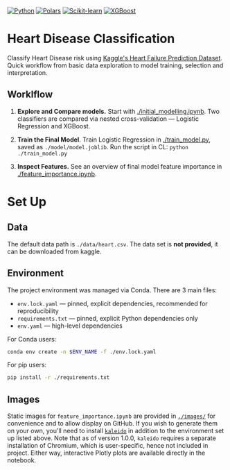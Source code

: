[![Python](https://img.shields.io/badge/python-3.13.7-blue?logo=python&logoColor=white)](https://www.python.org/)
[![Polars](https://img.shields.io/badge/polars-1.33.1-orange?logo=polars&logoColor=white)](https://www.pola.rs/)
[![Scikit-learn](https://img.shields.io/badge/scikit--learn-1.7.2-green?logo=scikit-learn&logoColor=white)](https://scikit-learn.org/)
[![XGBoost](https://img.shields.io/badge/xgboost-3.0.5-red?logo=xgboost&logoColor=white)](https://xgboost.readthedocs.io/)

# Heart Disease Classification
Classify Heart Disease risk using [Kaggle's Heart Failure Prediction Dataset](https://www.kaggle.com/datasets/fedesoriano/heart-failure-prediction). Quick workflow from basic data exploration to model training, selection and interpretation.

## Worklflow
1. **Explore and Compare models.** Start with [./initial_modelling.ipynb](initial_modelling.ipynb). Two classifiers are compared via nested cross-validation — Logistic Regression and XGBoost. 


2. **Train the Final Model**. Train Logistic Regression in [./train_model.py](train_model.py), saved as `./model/model.joblib`. Run the script in CL: `python ./train_model.py `

3. **Inspect Features.** See an overview of final model feature importance in [./feature_importance.ipynb](feature_importance.ipynb).

# Set Up
## Data
The default data path is `./data/heart.csv`. The data set is **not provided**, it can be downloaded from kaggle. 

## Environment

The project environment was managed via Conda. There are 3 main files:
- `env.lock.yaml` — pinned, explicit dependencies, recommended for reproducibility
- `requirements.txt` — pinned, explicit Python dependencies only
- `env.yaml` — high-level dependencies

For Conda users:

```bash
conda env create -n $ENV_NAME -f ./env.lock.yaml
```

For pip users:

```bash
pip install -r ./requirements.txt
```
## Images
Static images for `feature_importance.ipynb` are provided in [`./images/`](images/) for convenience and to allow display on GitHub. If you wish to generate them on your own, you'll need to install [`kaleido`](https://github.com/plotly/Kaleido) in addition to the environment set up listed above. Note that as of version 1.0.0, `kaleido` requires a separate installation of Chromium, which is user-specific, hence not included in project. Either way, interactive Plotly plots are available directly in the notebook.